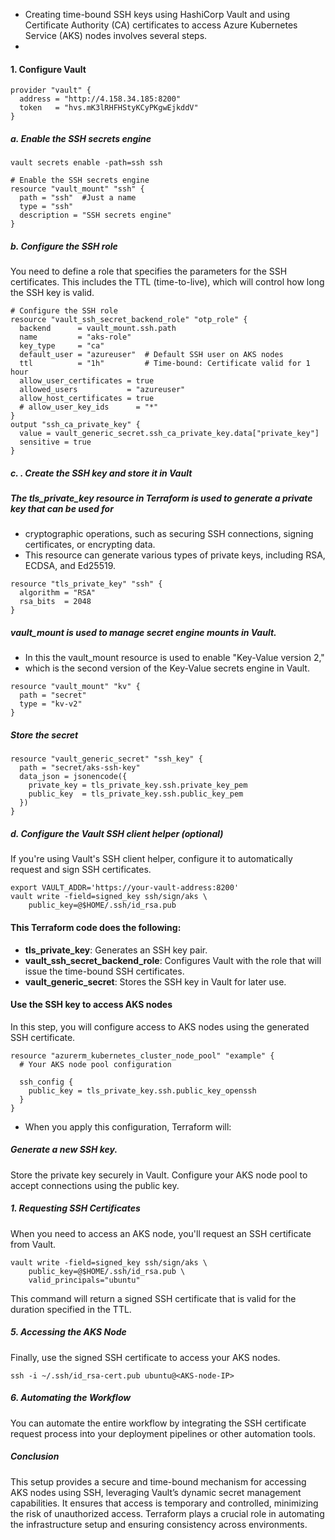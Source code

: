 - Creating time-bound SSH keys using HashiCorp Vault and using Certificate Authority (CA) certificates to access Azure Kubernetes Service (AKS) nodes involves several steps. 
- 


#### 1. Configure Vault

```
provider "vault" {
  address = "http://4.158.34.185:8200"
  token   = "hvs.mK3lRHFHStyKCyPKgwEjkddV"
}
```

##### a. Enable the SSH secrets engine
```
vault secrets enable -path=ssh ssh
```
```
# Enable the SSH secrets engine
resource "vault_mount" "ssh" {
  path = "ssh"  #Just a name 
  type = "ssh"
  description = "SSH secrets engine"
}
```
##### b. Configure the SSH role
You need to define a role that specifies the parameters for the SSH certificates. This includes the TTL (time-to-live), which will control how long the SSH key is valid.

```
# Configure the SSH role
resource "vault_ssh_secret_backend_role" "otp_role" {
  backend      = vault_mount.ssh.path
  name         = "aks-role"
  key_type     = "ca"
  default_user = "azureuser"  # Default SSH user on AKS nodes
  ttl          = "1h"         # Time-bound: Certificate valid for 1 hour
  allow_user_certificates = true
  allowed_users           = "azureuser"
  allow_host_certificates = true
  # allow_user_key_ids      = "*"
}
output "ssh_ca_private_key" {
  value = vault_generic_secret.ssh_ca_private_key.data["private_key"]
  sensitive = true
}
```


##### c. . Create the SSH key and store it in Vault


##### The tls_private_key resource in Terraform is used to generate a private key that can be used for 
- cryptographic operations, such as securing SSH connections, signing certificates, or encrypting data. 
- This resource can generate various types of private keys, including RSA, ECDSA, and Ed25519.
```
resource "tls_private_key" "ssh" {
  algorithm = "RSA"
  rsa_bits  = 2048
}
```
##### vault_mount is used to manage secret engine mounts in Vault. 
- In this the vault_mount resource is used to enable "Key-Value version 2," 
- which is the second version of the Key-Value secrets engine in Vault.
```
resource "vault_mount" "kv" {
  path = "secret"
  type = "kv-v2"
}
```
##### Store the secret 
```
resource "vault_generic_secret" "ssh_key" {
  path = "secret/aks-ssh-key"
  data_json = jsonencode({
    private_key = tls_private_key.ssh.private_key_pem
    public_key  = tls_private_key.ssh.public_key_pem
  })
}
```

##### d. Configure the Vault SSH client helper (optional)
If you're using Vault's SSH client helper, configure it to automatically request and sign SSH certificates.

```
export VAULT_ADDR='https://your-vault-address:8200'
vault write -field=signed_key ssh/sign/aks \
    public_key=@$HOME/.ssh/id_rsa.pub
```



#### This Terraform code does the following:

- **tls_private_key**: Generates an SSH key pair.
- **vault_ssh_secret_backend_role**: Configures Vault with the role that will issue the time-bound SSH certificates.
- **vault_generic_secret**: Stores the SSH key in Vault for later use.
#### Use the SSH key to access AKS nodes
In this step, you will configure access to AKS nodes using the generated SSH certificate.

```
resource "azurerm_kubernetes_cluster_node_pool" "example" {
  # Your AKS node pool configuration

  ssh_config {
    public_key = tls_private_key.ssh.public_key_openssh
  }
}
```
- When you apply this configuration, Terraform will:

##### Generate a new SSH key.
Store the private key securely in Vault.
Configure your AKS node pool to accept connections using the public key.
##### 1. Requesting SSH Certificates
When you need to access an AKS node, you'll request an SSH certificate from Vault.

```
vault write -field=signed_key ssh/sign/aks \
    public_key=@$HOME/.ssh/id_rsa.pub \
    valid_principals="ubuntu"
```
This command will return a signed SSH certificate that is valid for the duration specified in the TTL.

##### 5. Accessing the AKS Node
Finally, use the signed SSH certificate to access your AKS nodes.

```
ssh -i ~/.ssh/id_rsa-cert.pub ubuntu@<AKS-node-IP>
```
##### 6. Automating the Workflow
You can automate the entire workflow by integrating the SSH certificate request process into your deployment pipelines or other automation tools.

##### Conclusion
This setup provides a secure and time-bound mechanism for accessing AKS nodes using SSH, leveraging Vault’s dynamic secret management capabilities. It ensures that access is temporary and controlled, minimizing the risk of unauthorized access. Terraform plays a crucial role in automating the infrastructure setup and ensuring consistency across environments.